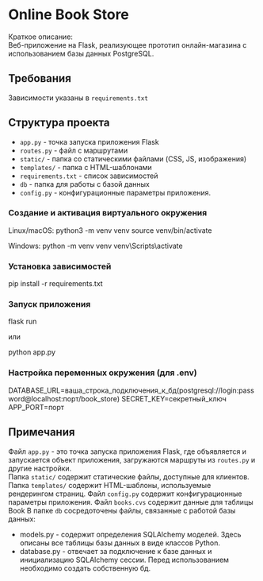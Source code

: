 
# Online Book Store

Краткое описание:  
Веб-приложение на Flask, реализующее прототип онлайн-магазина с использованием базы данных PostgreSQL.

## Требования

Зависимости указаны в `requirements.txt`

## Структура проекта

- `app.py` - точка запуска приложения Flask  
- `routes.py` - файл с маршрутами  
- `static/` - папка со статическими файлами (CSS, JS, изображения)  
- `templates/` - папка с HTML-шаблонами  
- `requirements.txt` - список зависимостей
- `db` - папка для работы с  базой данных
- `config.py` - конфигурационные параметры приложения. 

### Создание и активация виртуального окружения

Linux/macOS:
python3 -m venv venv
source venv/bin/activate

Windows:
python -m venv venv
venv\Scripts\activate

### Установка зависимостей

pip install -r requirements.txt

### Запуск приложения

flask run

или

python app.py 

### Настройка переменных окружения (для .env)
DATABASE_URL=ваша_строка_подключения_к_бд(postgresql://login:password@localhost:порт/book_store)
SECRET_KEY=секретный_ключ
APP_PORT=порт


## Примечания

Файл `app.py` - это точка запуска приложения Flask, где объявляется и запускается объект приложения, загружаются маршруты из `routes.py` и другие настройки.  
Папка `static/` содержит статические файлы, доступные для клиентов.  
Папка `templates/` содержит HTML-шаблоны, используемые рендерингом страниц.
Файл `config.py` содержит конфигурационные параметры приложения. 
Файл `books.cvs` содержит данные для таблицы Book
В папке `db` сосредоточены файлы, связанные с работой базы данных:
  - models.py - содержит определения SQLAlchemy моделей. Здесь описаны все таблицы базы данных в виде классов Python. 
  - database.py - отвечает за подключение к базе данных и инициализацию SQLAlchemy сессии.
Перед использованием необходимо создать собственную бд.